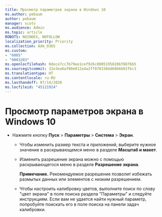 ```yaml
---
title: Просмотр параметров экрана в Windows 10
ms.author: pebaum
author: pebaum
manager: scotv
ms.audience: Admin
ms.topic: article
ROBOTS: NOINDEX, NOFOLLOW
localization_priority: Priority
ms.collection: Adm_O365
ms.custom:
- "6005"
- "9003203"
ms.openlocfilehash: 0dece7cc7b79ee1cef926c80051958286f8876b5
ms.sourcegitcommit: 32e3ea6af00e012a4a2ff0701584d6866b92fbc3
ms.translationtype: HT
ms.contentlocale: ru-RU
ms.lasthandoff: 07/14/2020
ms.locfileid: "45121924"
---
```

# <a name="view-display-settings-in-windows-10"></a>Просмотр параметров экрана в Windows 10

- Нажмите кнопку **Пуск**  > **Параметры**  > **Система** > **Экран**.
    -  Чтобы изменить размер текста и приложений, выберите нужное значение в раскрывающемся меню в разделе **Масштаб и макет**.
    - Изменить разрешение экрана можно с помощью раскрывающегося меню в разделе **Разрешение экрана**.
     
      **Примечание.** Рекомендуемое разрешение позволит избежать размытых данных или элементов с низким разрешением.
    - Чтобы настроить калибровку цветов, выполните поиск по слову "цвет экрана" в поле поиска раздела "Параметры" и следуйте инструкциям. Если вам не удается найти нужный параметр, попробуйте поискать его в поле поиска на панели задач калибровки.